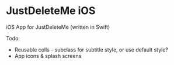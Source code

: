 JustDeleteMe iOS
================

iOS App for JustDeleteMe (written in Swift)

Todo:

* Reusable cells - subclass for subtitle style, or use default style?
* App icons & splash screens
